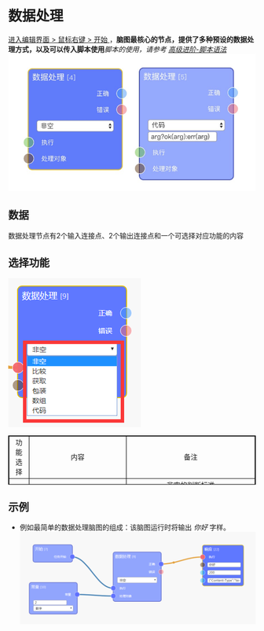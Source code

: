 # 数据处理

[进入编辑界面 > 鼠标右键 > 开始 ](https://eeg-admin.bmob.cn/#/editor/eeg)，**脑图最核心的节点，提供了多种预设的数据处理方式，以及可以传入脚本使用***脚本的使用，请参考 [高级进阶-脚本语法](https://github.com/vi77/eeg/blob/master/doc/%E9%AB%98%E7%BA%A7%E8%BF%9B%E9%98%B6/%E8%84%9A%E6%9C%AC%E8%AF%AD%E6%B3%95.md)*
![节点图](https://raw.githubusercontent.com/vi77/eeg/master/images/node/handle.png)


## 数据
数据处理节点有2个输入连接点、2个输出连接点和一个可选择对应功能的内容


## 选择功能
![节点图](https://raw.githubusercontent.com/vi77/eeg/master/images/node/handle-choice.png)


<table border="1px" align="center" bordercolor="black" width="100%" height="100px">
    <tr align="center">
        <td>功能选择</td>
        <td>内容</td> 
        <td>备注</td> 
    </tr>
    <tr align="center">
        <td>非空</td>
        <td>对输入连接点传入的数据进行判断，然后根据判断结果进行下一步</td>
        <td>非空的判断标准</br>字符串：字符串中有内容；数字：不为0或者无数字；布尔：ture；列表：列表中有实质的内容；对象：键值对的值不为0且有键
    </td>
    </tr>
    <tr align="center">
       <td>比较</td> 
       <td>对输入连接点传入的数据与数据处理节点中所填写的值进行比较，然后根据比较结果进行下一步</td>
    <td>主要用于字符串（如日期的比较和、姓氏的区分等）和数字</td>
    </tr>
    <tr align="center">
       <td>获取</td> 
    </tr>
    <tr align="center">
       <td>包装</td> 
    </tr>
    <tr align="center">
       <td>数组</td>
    </tr>
    <tr align="center">
       <td>代码</td>
     <td>主要用于补充脑图中的空缺功能</td>
     <td>开发者可根据自身能力进行探索</td>
    </tr>
    </table>

## 示例
- 例如最简单的数据处理脑图的组成：该脑图运行时将输出 *你好* 字样。
![最简脑图](https://raw.githubusercontent.com/vi77/eeg/master/images/node/handle_sample.png)
